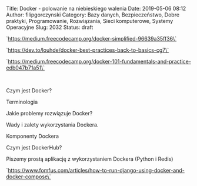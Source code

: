 Title: Docker - polowanie na niebieskiego walenia
Date: 2019-05-06 08:12
Author: filipgorczynski
Category: Bazy danych, Bezpieczeństwo, Dobre praktyki, Programowanie, Rozwiązania, Sieci komputerowe, Systemy Operacyjne
Slug: 2032
Status: draft

\`https://medium.freecodecamp.org/docker-simplified-96639a35ff36\`

\`https://dev.to/louhde/docker-best-practices-back-to-basics-cg7\`

\`https://medium.freecodecamp.org/docker-101-fundamentals-and-practice-edb047b71a51\`

 

Czym jest Docker?

Terminologia

Jakie problemy rozwiązuje Docker?

Wady i zalety wykorzystania Dockera.

Komponenty Dockera

Czym jest DockerHub?

Piszemy prostą aplikację z wykorzystaniem Dockera (Python i Redis)

\`https://www.fomfus.com/articles/how-to-run-django-using-docker-and-docker-compose\`
